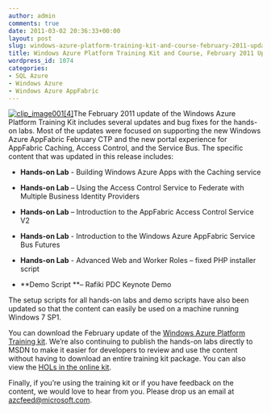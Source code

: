 ```yaml
---
author: admin
comments: true
date: 2011-03-02 20:36:33+00:00
layout: post
slug: windows-azure-platform-training-kit-and-course-february-2011-update
title: Windows Azure Platform Training Kit and Course, February 2011 Update
wordpress_id: 1074
categories:
- SQL Azure
- Windows Azure
- Windows Azure AppFabric
---
```


 

[![clip_image001[4]](https://wadewegner.blob.core.windows.net/wordpress/2011/03/clip_image0014.jpg)](http://bit.ly/WAPTCFeb11)The February 2011 update of the Windows Azure Platform Training Kit includes several updates and bug fixes for the hands-on labs. Most of the updates were focused on supporting the new Windows Azure AppFabric February CTP and the new portal experience for AppFabric Caching, Access Control, and the Service Bus. The specific content that was updated in this release includes:

 

  
  * **Hands-on Lab** - Building Windows Azure Apps with the Caching service
   
  * **Hands-on Lab** – Using the Access Control Service to Federate with Multiple Business Identity Providers
   
  * **Hands-on Lab** – Introduction to the AppFabric Access Control Service V2
   
  * **Hands-on Lab** - Introduction to the Windows Azure AppFabric Service Bus Futures
   
  * **Hands-on Lab** - Advanced Web and Worker Roles – fixed PHP installer script
   
  * **Demo Script **– Rafiki PDC Keynote Demo
 

The setup scripts for all hands-on labs and demo scripts have also been updated so that the content can easily be used on a machine running Windows 7 SP1. 

 

You can download the February update of the [Windows Azure Platform Training kit]( http://bit.ly/WAPTKFeb11). We’re also continuing to publish the hands-on labs directly to MSDN to make it easier for developers to review and use the content without having to download an entire training kit package. You can also view the [HOLs in the online kit](http://bit.ly/WAPTCFeb11).

 

Finally, if you’re using the training kit or if you have feedback on the content, we would love to hear from you. Please drop us an email at [azcfeed@microsoft.com](mailto:azcfeed@microsoft.com).
